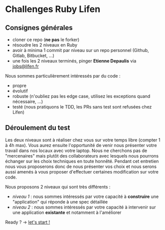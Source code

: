 # Challenges Ruby Lifen

## Consignes générales

- cloner ce repo (**ne pas** le forker)
- résoudre les 2 niveaux en Ruby
- avoir à minima 1 commit par niveau sur un repo personnel (Github, Gitlab, Bitbucket, ...)
- une fois les 2 niveaux terminés, pinger **Etienne Depaulis** via [jobs@lifen.fr](mailto:jobs@lifen.fr)

Nous sommes particulièrement intéressés par du code :
- propre
- évolutif
- robuste (n'oubliez pas les edge case, utilisez les exceptions quand nécessaire, ...)
- testé (nous pratiquons le TDD, les PRs sans test sont refusées chez Lifen)

## Déroulement du test

Les deux niveaux sont à réaliser chez vous sur votre temps libre (compter 1 à 4h max). Vous aurez ensuite l'opportunité de venir nous présenter votre travail dans nos locaux avec votre laptop.
Nous ne cherchons pas de "mercenaires" mais plutôt des collaborateurs avec lesquels nous pourrons échanger sur les choix techniques en toute honnêté. Pendant cet entretien nous vous proposerons donc de nous présenter vos choix et nous serons aussi amenés à vous proposer d'effectuer certaines modification sur votre code.

Nous proposons 2 niveaux qui sont très différents :
- *niveau 1* : nous sommes intéressés par votre capacité à **construire** une "application" qui réponde à une spec détaillée
- *niveau 2* : nous sommes intéressés par votre capacité à intervenir sur une application **existante** et notamment à l'améliorer

Ready ? -> [let's start !](https://github.com/honestica/ruby-jobs/tree/master/level1)
